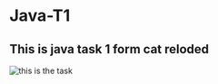 # Java-T1
## This is java task 1 form cat reloded
![this is the task](C:\Users\DELL\Pictures\Screenshots\Screenshot_20230222_085903.png)
